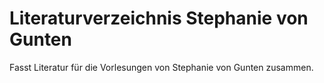 # Literaturverzeichnis Stephanie von Gunten

Fasst Literatur für die Vorlesungen von Stephanie von Gunten zusammen.
